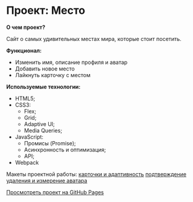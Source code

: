 # Проект: Место

__О чем проект?__

Сайт о самых удивительных местах мира, которые стоит посетить.

__Функционал:__
- Изменить имя, описание профиля и аватар
- Добавить новое место
- Лайкнуть карточку с местом

__Используемые технологии:__
- HTML5;
- CSS3:
  - Flex;
  - Grid;
  - Adaptive UI;
  - Media Queries;
- JavaScript:
  - Промисы (Promise);
  - Асинхронность и оптимизация;
  - API;
- Webpack

Макеты проектной работы:
[карточки и адаптивность](https://www.figma.com/file/2cn9N9jSkmxD84oJik7xL7/JavaScript.-Sprint-4?node-id=0%3A1)
[подтверждение удаления и измерение аватара](https://www.figma.com/file/PSdQFRHoxXJFs2FH8IXViF/JavaScript-9-sprint?node-id=0%3A1)

[Просмотреть проект на GitHub Pages](https://izabellapavlova.github.io/mesto/)
